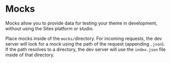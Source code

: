 # Mocks

Mocks allow you to provide data for testing your theme in development, without using the Sites platform or studio.

Place mocks inside of the `mocks/`directory. For incoming requests, the dev server will look for a mock using the path of the request \(appending `.json`\). If the path resolves to a directory, the dev server will use the `index.json` file inside of that directory.

